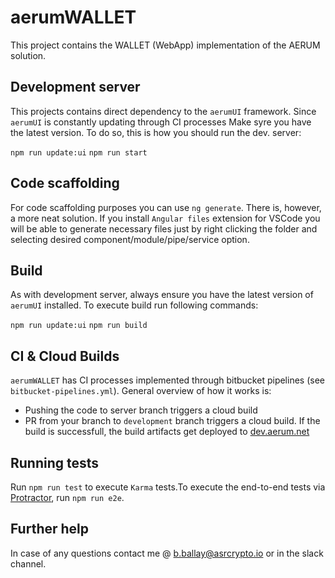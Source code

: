 # aerumWALLET

This project contains the WALLET (WebApp) implementation of the AERUM solution. 

## Development server

This projects contains direct dependency to the `aerumUI` framework. Since `aerumUI` is constantly updating through CI processes 
Make syre you have the latest version. To do so, this is how you should run the dev. server: 

`npm run update:ui`
`npm run start`

## Code scaffolding

For code scaffolding purposes you can use `ng generate`. There is, however, a more neat solution. If you install `Angular files` extension for VSCode
you will be able to generate necessary files just by right clicking the folder and selecting desired component/module/pipe/service option. 

## Build

As with development server, always ensure you have the latest version of `aerumUI` installed. To execute build run following commands: 

`npm run update:ui`
`npm run build`

## CI & Cloud Builds

`aerumWALLET` has CI processes implemented through bitbucket pipelines (see `bitbucket-pipelines.yml`). General overview of how it works is:

* Pushing the code to server branch triggers a cloud build
* PR from your branch to `development` branch triggers a cloud build. If the build is successfull, the build artifacts get deployed to [dev.aerum.net](http://dev.aerum.net) 

## Running tests

Run `npm run test` to execute `Karma` tests.To execute the end-to-end tests via [Protractor](http://www.protractortest.org/), run `npm run e2e`.

## Further help

In case of any questions contact me @ b.ballay@asrcrypto.io or in the slack channel.
